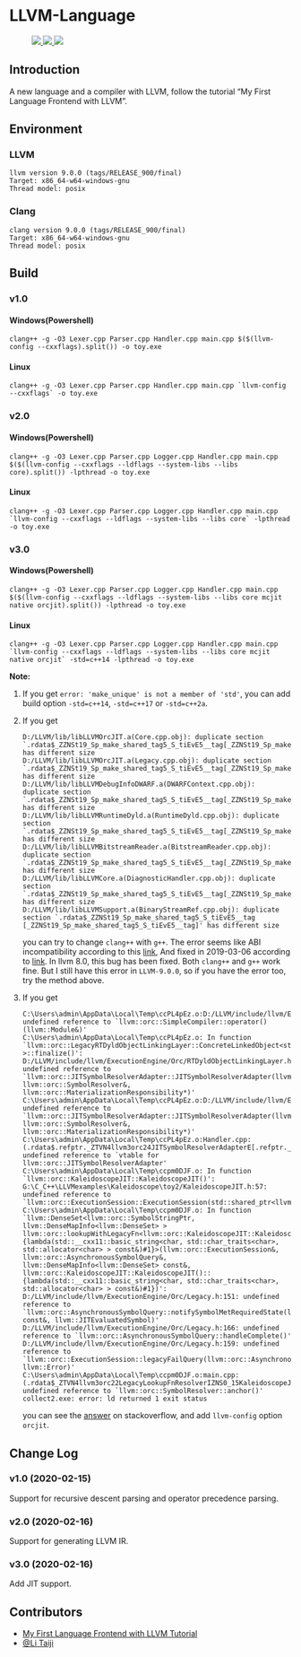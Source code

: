 # LLVM-Language

<figure class="third">

<a href="https://github.com/TaichiLi/LLVM-Language">
    <img src="https://img.shields.io/badge/Build-Passed-success.svg"/>
</a>

<a href="https://github.com/TaichiLi/LLVM-Language">
    <img src="https://img.shields.io/badge/LLVM-9.0.0-important.svg"/>
</a>

<a href="https://github.com/TaichiLi/LLVM-Language">
    <img src="https://img.shields.io/badge/Clang-9.0.0-critical.svg"/>
</a>

</figure>

## Introduction

A new language and a compiler with LLVM, follow the tutorial “My First Language Frontend with LLVM”.

## Environment

### LLVM

```
llvm version 9.0.0 (tags/RELEASE_900/final)
Target: x86_64-w64-windows-gnu
Thread model: posix
```

### Clang

```
clang version 9.0.0 (tags/RELEASE_900/final)
Target: x86_64-w64-windows-gnu
Thread model: posix
```

## Build

### v1.0

#### Windows(Powershell)

```
clang++ -g -O3 Lexer.cpp Parser.cpp Handler.cpp main.cpp $($(llvm-config --cxxflags).split()) -o toy.exe
```
#### Linux

```
clang++ -g -O3 Lexer.cpp Parser.cpp Handler.cpp main.cpp `llvm-config --cxxflags` -o toy.exe
```

### v2.0

#### Windows(Powershell)

```
clang++ -g -O3 Lexer.cpp Parser.cpp Logger.cpp Handler.cpp main.cpp $($(llvm-config --cxxflags --ldflags --system-libs --libs core).split()) -lpthread -o toy.exe
```
#### Linux

```
clang++ -g -O3 Lexer.cpp Parser.cpp Logger.cpp Handler.cpp main.cpp `llvm-config --cxxflags --ldflags --system-libs --libs core` -lpthread -o toy.exe
```

### v3.0

#### Windows(Powershell)

```
clang++ -g -O3 Lexer.cpp Parser.cpp Logger.cpp Handler.cpp main.cpp $($(llvm-config --cxxflags --ldflags --system-libs --libs core mcjit native orcjit).split()) -lpthread -o toy.exe
```
#### Linux

```
clang++ -g -O3 Lexer.cpp Parser.cpp Logger.cpp Handler.cpp main.cpp `llvm-config --cxxflags --ldflags --system-libs --libs core mcjit native orcjit` -std=c++14 -lpthread -o toy.exe
```

__Note:__ 

1.  If you get `error: 'make_unique' is not a member of 'std'`, you can add build option `-std=c++14`,  `-std=c++17` or `-std=c++2a`.
   
2.  If you get 
    ```
    D:/LLVM/lib/libLLVMOrcJIT.a(Core.cpp.obj): duplicate section `.rdata$_ZZNSt19_Sp_make_shared_tag5_S_tiEvE5__tag[_ZZNSt19_Sp_make_shared_tag5_S_tiEvE5__tag]' has different size
    D:/LLVM/lib/libLLVMOrcJIT.a(Legacy.cpp.obj): duplicate section `.rdata$_ZZNSt19_Sp_make_shared_tag5_S_tiEvE5__tag[_ZZNSt19_Sp_make_shared_tag5_S_tiEvE5__tag]' has different size
    D:/LLVM/lib/libLLVMDebugInfoDWARF.a(DWARFContext.cpp.obj): duplicate section `.rdata$_ZZNSt19_Sp_make_shared_tag5_S_tiEvE5__tag[_ZZNSt19_Sp_make_shared_tag5_S_tiEvE5__tag]' has different size
    D:/LLVM/lib/libLLVMRuntimeDyld.a(RuntimeDyld.cpp.obj): duplicate section `.rdata$_ZZNSt19_Sp_make_shared_tag5_S_tiEvE5__tag[_ZZNSt19_Sp_make_shared_tag5_S_tiEvE5__tag]' has different size
    D:/LLVM/lib/libLLVMBitstreamReader.a(BitstreamReader.cpp.obj): duplicate section `.rdata$_ZZNSt19_Sp_make_shared_tag5_S_tiEvE5__tag[_ZZNSt19_Sp_make_shared_tag5_S_tiEvE5__tag]' has different size
    D:/LLVM/lib/libLLVMCore.a(DiagnosticHandler.cpp.obj): duplicate section `.rdata$_ZZNSt19_Sp_make_shared_tag5_S_tiEvE5__tag[_ZZNSt19_Sp_make_shared_tag5_S_tiEvE5__tag]' has different size
    D:/LLVM/lib/libLLVMSupport.a(BinaryStreamRef.cpp.obj): duplicate section `.rdata$_ZZNSt19_Sp_make_shared_tag5_S_tiEvE5__tag [_ZZNSt19_Sp_make_shared_tag5_S_tiEvE5__tag]' has different size
    ```
    you can try to change `clang++` with `g++`. The error seems like ABI incompatibility according to this [link](https://groups.google.com/forum/#!topic/llvm-dev/8Tcz49kTNCw), And fixed in 2019-03-06 according to [link](https://bugs.llvm.org/show_bug.cgi?id=35978). In llvm 8.0, this bug has been fixed. Both `clang++` and `g++` work fine. But I still have this error in `LLVM-9.0.0`, so if you have the error too, try the method above.

3.  If you get
    ```
    C:\Users\admin\AppData\Local\Temp\ccPL4pEz.o:D:/LLVM/include/llvm/ExecutionEngine/Orc/IRCompileLayer.h:93: undefined reference to `llvm::orc::SimpleCompiler::operator()(llvm::Module&)'
    C:\Users\admin\AppData\Local\Temp\ccPL4pEz.o: In function `llvm::orc::LegacyRTDyldObjectLinkingLayer::ConcreteLinkedObject<std::shared_ptr<llvm::RuntimeDyld::MemoryManager> >::finalize()':
    D:/LLVM/include/llvm/ExecutionEngine/Orc/RTDyldObjectLinkingLayer.h:235: undefined reference to `llvm::orc::JITSymbolResolverAdapter::JITSymbolResolverAdapter(llvm::orc::ExecutionSession&, llvm::orc::SymbolResolver&, llvm::orc::MaterializationResponsibility*)'
    C:\Users\admin\AppData\Local\Temp\ccPL4pEz.o:D:/LLVM/include/llvm/ExecutionEngine/Orc/RTDyldObjectLinkingLayer.h:235: undefined reference to `llvm::orc::JITSymbolResolverAdapter::JITSymbolResolverAdapter(llvm::orc::ExecutionSession&, llvm::orc::SymbolResolver&, llvm::orc::MaterializationResponsibility*)'
    C:\Users\admin\AppData\Local\Temp\ccPL4pEz.o:Handler.cpp:(.rdata$.refptr._ZTVN4llvm3orc24JITSymbolResolverAdapterE[.refptr._ZTVN4llvm3orc24JITSymbolResolverAdapterE]+0x0): undefined reference to `vtable for llvm::orc::JITSymbolResolverAdapter'
    C:\Users\admin\AppData\Local\Temp\ccpm0DJF.o: In function `llvm::orc::KaleidoscopeJIT::KaleidoscopeJIT()':
    G:\C_C++\LLVMexamples\Kaleidoscope\toy2/KaleidoscopeJIT.h:57: undefined reference to `llvm::orc::ExecutionSession::ExecutionSession(std::shared_ptr<llvm::orc::SymbolStringPool>)'
    C:\Users\admin\AppData\Local\Temp\ccpm0DJF.o: In function `llvm::DenseSet<llvm::orc::SymbolStringPtr, llvm::DenseMapInfo<llvm::DenseSet> > llvm::orc::lookupWithLegacyFn<llvm::orc::KaleidoscopeJIT::KaleidoscopeJIT()::{lambda(std::__cxx11::basic_string<char, std::char_traits<char>, std::allocator<char> > const&)#1}>(llvm::orc::ExecutionSession&, llvm::orc::AsynchronousSymbolQuery&, llvm::DenseMapInfo<llvm::DenseSet> const&, llvm::orc::KaleidoscopeJIT::KaleidoscopeJIT()::{lambda(std::__cxx11::basic_string<char, std::char_traits<char>, std::allocator<char> > const&)#1})':
    D:/LLVM/include/llvm/ExecutionEngine/Orc/Legacy.h:151: undefined reference to `llvm::orc::AsynchronousSymbolQuery::notifySymbolMetRequiredState(llvm::orc::SymbolStringPtr const&, llvm::JITEvaluatedSymbol)'
    D:/LLVM/include/llvm/ExecutionEngine/Orc/Legacy.h:166: undefined reference to `llvm::orc::AsynchronousSymbolQuery::handleComplete()'
    D:/LLVM/include/llvm/ExecutionEngine/Orc/Legacy.h:159: undefined reference to `llvm::orc::ExecutionSession::legacyFailQuery(llvm::orc::AsynchronousSymbolQuery&, llvm::Error)'
    C:\Users\admin\AppData\Local\Temp\ccpm0DJF.o:main.cpp:(.rdata$_ZTVN4llvm3orc22LegacyLookupFnResolverIZNS0_15KaleidoscopeJITC4EvEUlRKNSt7__cxx1112basic_stringIcSt11char_traitsIcESaIcEEEE_EE[_ZTVN4llvm3orc22LegacyLookupFnResolverIZNS0_15KaleidoscopeJITC4EvEUlRKNSt7__cxx1112basic_stringIcSt11char_traitsIcESaIcEEEE_EE]+0x30): undefined reference to `llvm::orc::SymbolResolver::anchor()'
    collect2.exe: error: ld returned 1 exit status
    ```
    you can see the [answer](https://stackoverflow.com/questions/59561710/llvm-kaleidoscope-tutorial-jit-compilation-problem) on stackoverflow, and add `llvm-config` option `orcjit`.

## Change Log

### v1.0 (2020-02-15)

Support for recursive descent parsing and operator precedence parsing.

### v2.0 (2020-02-16)

Support for generating LLVM IR.

### v3.0 (2020-02-16)

Add JIT support.

## Contributors

- [My First Language Frontend with LLVM Tutorial](http://llvm.org/docs/tutorial/MyFirstLanguageFrontend/index.html)
- [@Li Taiji](https://github.com/TaichiLi)